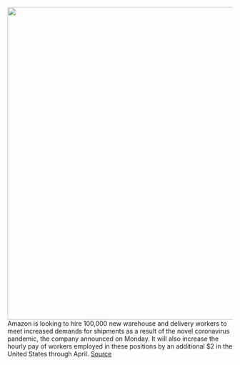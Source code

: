<img src='https://cdn.vox-cdn.com/thumbor/2u3WA29pMM7pmMGsIu4_e5SiK8I=/0x0:3000x2000/1200x800/filters:focal(1260x760:1740x1240)/cdn.vox-cdn.com/uploads/chorus_image/image/66509339/acastro_190920_1777_amazon_0001.0.0.png' width='700px' /><br/>
Amazon is looking to hire 100,000 new warehouse and delivery workers to meet increased demands for shipments as a result of the novel coronavirus pandemic, the company announced on Monday. It will also increase the hourly pay of workers employed in these positions by an additional $2 in the United States through April.
<a href='https://www.theverge.com/2020/3/16/21182411/amazon-hires-employees-warehouse-delivery-pay-raise-coronavirus'> Source <a/>